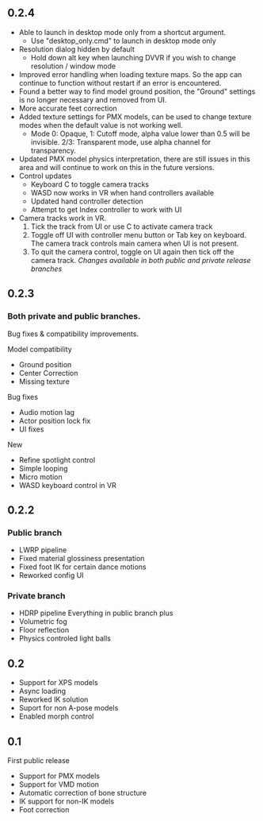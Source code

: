 ## 0.2.4
* Able to launch in desktop mode only from a shortcut argument. 
  * Use "desktop_only.cmd" to launch in desktop mode only
* Resolution dialog hidden by default
  * Hold down alt key when launching DVVR if you wish to change resolution / window mode
* Improved error handling when loading texture maps. So the app can continue to function without restart if an error is encountered.
* Found a better way to find model ground position, the "Ground" settings is no longer necessary and removed from UI.
* More accurate feet correction
* Added texture settings for PMX models, can be used to change texture modes when the default value is not working well. 
  * Mode 0: Opaque, 1: Cutoff mode, alpha value lower than 0.5 will be invisible. 2/3: Transparent mode, use alpha channel for transparency.
* Updated PMX model physics interpretation, there are still issues in this area and will continue to work on this in the future versions.
* Control updates
  * Keyboard C to toggle camera tracks
  * WASD now works in VR when hand controllers available
  * Updated hand controller detection
  * Attempt to get Index controller to work with UI
* Camera tracks work in VR. 
  1. Tick the track from UI or use C to activate camera track
  2. Toggle off UI with controller menu button or Tab key on keyboard. The camera track controls main camera when UI is not present.
  3. To quit the camera control, toggle on UI again then tick off the camera track. 
*Changes available in both public and private release branches*

## 0.2.3
### Both private and public branches. 
Bug fixes & compatibility improvements.

Model compatibility
* Ground position
* Center Correction
* Missing texture

Bug fixes
* Audio motion lag
* Actor position lock fix
* UI fixes

New
* Refine spotlight control
* Simple looping
* Micro motion
* WASD keyboard control in VR
 

## 0.2.2

### Public branch
* LWRP pipeline
* Fixed material glossiness presentation
* Fixed foot IK for certain dance motions
* Reworked config UI

### Private branch
* HDRP pipeline
Everything in public branch plus
* Volumetric fog
* Floor reflection
* Physics controled light balls

## 0.2
* Support for XPS models
* Async loading
* Reworked IK solution
* Suport for non A-pose models
* Enabled morph control


## 0.1
First public release
* Support for PMX models
* Support for VMD motion
* Automatic correction of bone structure 
* IK support for non-IK models
* Foot correction
